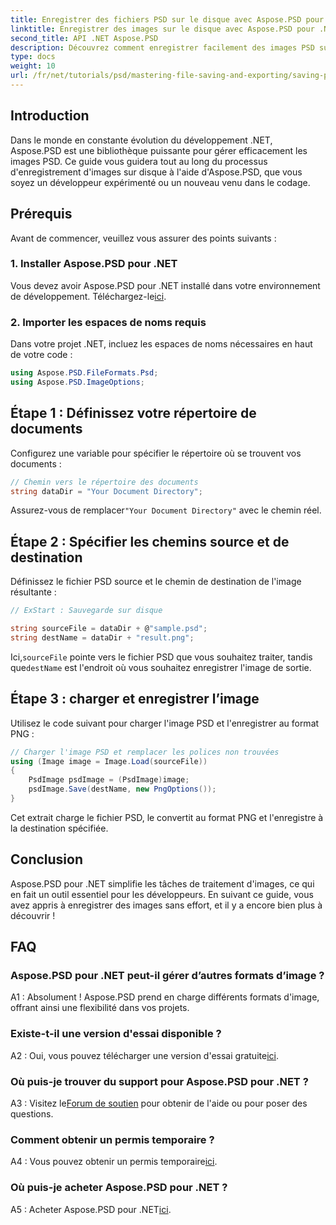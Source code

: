 ```yaml
---
title: Enregistrer des fichiers PSD sur le disque avec Aspose.PSD pour .NET
linktitle: Enregistrer des images sur le disque avec Aspose.PSD pour .NET
second_title: API .NET Aspose.PSD
description: Découvrez comment enregistrer facilement des images PSD sur un disque en suivant un guide étape par étape. Que vous convertissiez des fichiers PSD en différents formats d'image ou que vous gériez des ressources d'image complexes.
type: docs
weight: 10
url: /fr/net/tutorials/psd/mastering-file-saving-and-exporting/saving-psd-files-to-disk/
---
```

## Introduction

Dans le monde en constante évolution du développement .NET, Aspose.PSD est une bibliothèque puissante pour gérer efficacement les images PSD. Ce guide vous guidera tout au long du processus d'enregistrement d'images sur disque à l'aide d'Aspose.PSD, que vous soyez un développeur expérimenté ou un nouveau venu dans le codage. 

## Prérequis

Avant de commencer, veuillez vous assurer des points suivants :

### 1. Installer Aspose.PSD pour .NET

 Vous devez avoir Aspose.PSD pour .NET installé dans votre environnement de développement. Téléchargez-le[ici](https://releases.aspose.com/psd/net/).

### 2. Importer les espaces de noms requis

Dans votre projet .NET, incluez les espaces de noms nécessaires en haut de votre code :

```csharp
using Aspose.PSD.FileFormats.Psd;
using Aspose.PSD.ImageOptions;
```

## Étape 1 : Définissez votre répertoire de documents

Configurez une variable pour spécifier le répertoire où se trouvent vos documents :

```csharp
// Chemin vers le répertoire des documents
string dataDir = "Your Document Directory";
```

 Assurez-vous de remplacer`"Your Document Directory"` avec le chemin réel.

## Étape 2 : Spécifier les chemins source et de destination

Définissez le fichier PSD source et le chemin de destination de l'image résultante :

```csharp
// ExStart : Sauvegarde sur disque

string sourceFile = dataDir + @"sample.psd";
string destName = dataDir + "result.png";
```

 Ici,`sourceFile` pointe vers le fichier PSD que vous souhaitez traiter, tandis que`destName` est l'endroit où vous souhaitez enregistrer l'image de sortie.

## Étape 3 : charger et enregistrer l’image

Utilisez le code suivant pour charger l'image PSD et l'enregistrer au format PNG :

```csharp
// Charger l'image PSD et remplacer les polices non trouvées
using (Image image = Image.Load(sourceFile))
{
    PsdImage psdImage = (PsdImage)image;
    psdImage.Save(destName, new PngOptions());
}
```

Cet extrait charge le fichier PSD, le convertit au format PNG et l'enregistre à la destination spécifiée. 

## Conclusion

Aspose.PSD pour .NET simplifie les tâches de traitement d'images, ce qui en fait un outil essentiel pour les développeurs. En suivant ce guide, vous avez appris à enregistrer des images sans effort, et il y a encore bien plus à découvrir !

## FAQ

### Aspose.PSD pour .NET peut-il gérer d’autres formats d’image ?

A1 : Absolument ! Aspose.PSD prend en charge différents formats d'image, offrant ainsi une flexibilité dans vos projets.

### Existe-t-il une version d'essai disponible ?

A2 : Oui, vous pouvez télécharger une version d'essai gratuite[ici](https://releases.aspose.com/).

### Où puis-je trouver du support pour Aspose.PSD pour .NET ?

 A3 : Visitez le[Forum de soutien](https://forum.aspose.com/c/psd/34) pour obtenir de l'aide ou pour poser des questions.

### Comment obtenir un permis temporaire ?

 A4 : Vous pouvez obtenir un permis temporaire[ici](https://purchase.conholdate.com/temporary-license/).

### Où puis-je acheter Aspose.PSD pour .NET ?

 A5 : Acheter Aspose.PSD pour .NET[ici](https://purchase.conholdate.com/buy).